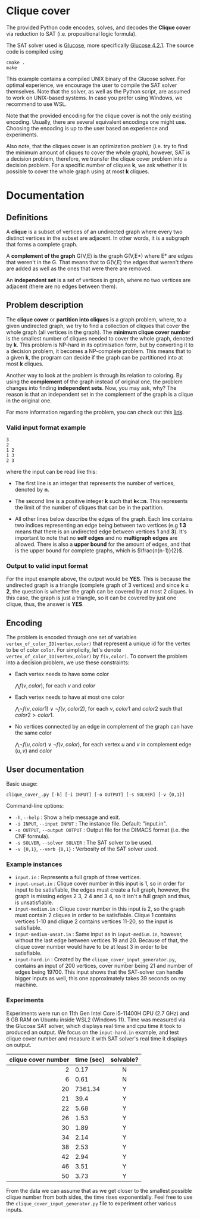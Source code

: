 # Clique cover

The provided Python code encodes, solves, and decodes the **Clique cover** via reduction to SAT (i.e. propositional logic formula).

The SAT solver used is [Glucose](https://www.labri.fr/perso/lsimon/research/glucose/), more specifically [Glucose 4.2.1](https://github.com/audemard/glucose/releases/tag/4.2.1). The source code is compiled using

```
cmake .
make
```

This example contains a compiled UNIX binary of the Glucose solver. For optimal experience, we encourage the user to compile the SAT solver themselves. Note that the solver, as well as the Python script, are assumed to work on UNIX-based systems. In case you prefer using Windows, we recommend to use WSL.

Note that the provided encoding for the clique cover is not the only existing encoding. Usually, there are several equivalent encodings one might use. Choosing the encoding is up to the user based on experience and experiments.

Also note, that the cliques cover is an optimization problem (i.e. try to find the minimum amount of cliques to cover the whole graph), however, SAT is a decision problem, therefore, we transfer the clique cover problem into a decision problem. For a specific number of cliques **k**, we ask whether it is possible to cover the whole graph using at most **k** cliques.

# Documentation

## Definitions

A **clique** is a subset of vertices of an undirected graph where every two distinct vertices in the subset are adjacent. In other words, it is a subgraph that forms a complete graph.

A **complement of the graph** G(V,E) is the graph G(V,E*) where E* are edges that weren't in the G. That means that to G(V,E) the edges that weren't there are added as well as the ones that were there are removed.

An **independent set** is a set of vertices in graph, where no two vertices are adjacent (there are no edges between them).

## Problem description

The **clique cover** or **partition into cliques** is a graph problem, where, to a given undirected graph, we try to find a collection of cliques that cover the whole graph (all vertices in the graph). The **minimum clique cover number** is the smallest number of cliques needed to cover the whole graph, denoted by **k**. This problem is NP-hard in its optimisation form, but by converting it to a decision problem, it becomes a NP-complete problem. This means that to a given **k**, the program can decide if the graph can be partitioned into at most **k** cliques. 

Another way to look at the problem is through its relation to coloring. By using the **complement** of the graph instead of original one, the problem changes into finding **independent sets**. Now, you may ask, why? The reason is that an independent set in the complement of the graph is a clique in the original one. 

For more information regarding the problem, you can check out this [link](https://en.wikipedia.org/wiki/Clique_cover).

### Valid input format example

```
3
2
1 2
1 3
2 3
```

where the input can be read like this:

- The first line is an integer that represents the number of vertices, denoted by **n**.

- The second line is a positive integer **k** such that **k<=n**. This represents the limit of the number of cliques that can be in the partition.

- All other lines below describe the edges of the graph. Each line contains two indices representing an edge being between two vertices (e.g **1 3** means that there is an undirected edge between vertices **1** and **3**). It's important to note that no **self edges** and no **multigraph edges** are allowed. There is also a **upper bound** for the amount of edges, and that is the upper bound for complete graphs, which is $\frac{n(n-1)}{2}$.


### Output to valid input format

For the input example above, the output would be **YES**. This is because the undirected graph is a triangle (complete graph of 3 vertices) and since **k = 2**, the question is whether the graph can be covered by at most 2 cliques. In this case, the graph is just a triangle, so it can be covered by just one clique, thus, the answer is **YES**.

## Encoding

The problem is encoded through one set of variables `vertex_of_color_ID(vertex,color)` that represent a unique id for the vertex to be of color `color`. For simplicity, let's denote `vertex_of_color_ID(vertex,color)` by `f(v,color)`. To convert the problem into a decision problem, we use these constraints:

- Each vertex needs to have some color

  $\bigwedge f(v, color)$, for each $v$ and $color$

- Each vertex needs to have at most one color
  
  $\bigwedge \neg f(v, color1) \lor \neg f(v, color2)$, for each $v$, $color1$ and $color2$ such that $color2 > color1$.

- No vertices connected by an edge in complement of the graph can have the same color
  
  $\bigwedge \neg f(u, color) \lor \neg f(v, color)$, for each vertex $u$ and $v$ in complement edge $(u,v)$ and $color$

## User documentation

Basic usage: 
```
clique_cover_.py [-h] [-i INPUT] [-o OUTPUT] [-s SOLVER] [-v {0,1}]
```

Command-line options:

* `-h`, `--help` : Show a help message and exit.
* `-i INPUT`, `--input INPUT` : The instance file. Default: "input.in".
* `-o OUTPUT`, `--output OUTPUT` : Output file for the DIMACS format (i.e. the CNF formula).
* `-s SOLVER`, `--solver SOLVER` : The SAT solver to be used.
*  `-v {0,1}`, `--verb {0,1}` :  Verbosity of the SAT solver used.

### Example instances

* `input.in` : Represents a full graph of three vertices.
* `input-unsat.in` : Clique cover number in this input is 1, so in order for input to be satisfiable, the edges must create a full graph, however, the graph is missing edges 2 3, 2 4 and 3 4, so it isn't a full graph and thus, is unsatisfiable. 
* `input-medium.in` : Clique cover number in this input is 2, so the graph must contain 2 cliques in order to be satisfiable. Clique 1 contains vertices 1-10 and clique 2 contains vertices 11-20, so the input is satisfiable. 
* `input-medium-unsat.in` : Same input as in `input-medium.in`, however, without the last edge between vertices 19 and 20. Because of that, the clique cover number would have to be at least 3 in order to be satisfiable.
* `input-hard.in` : Created by the `clique_cover_input_generator.py`, contains an input of 200 vertices, cover number being 21 and number of edges being 19700. This input shows that the SAT-solver can handle bigger inputs as well, this one approximately takes 39 seconds on my machine.

### Experiments

Experiments were run on 11th Gen Intel Core i5-11400H CPU (2.7 GHz) and 8 GB RAM on Ubuntu inside WSL2 (Windows 11). Time was measured via the Glucose SAT solver, which displays real time and cpu time it took to produced an output. We focus on the `input-hard.in` example, and test clique cover number and measure it with SAT solver's real time it displays on output. 

| clique cover number | time (sec) | solvable? |
|--------------------:|:-----------|:---------:|
  2 | 0.17 | N
  6 | 0.61 | N
 20 | 7361.34 | Y
 21 | 39.4 | Y
 22 | 5.68 | Y
 26 | 1.53 | Y
 30 | 1.89 | Y
 34 | 2.14 | Y
 38 | 2.53 | Y
 42 | 2.94 | Y
 46 | 3.51 | Y
 50 | 3.73 | Y

From the data we can assume that as we get closer to the smallest possible clique number from both sides, the time rises exponentially. Feel free to use the `clique_cover_input_generator.py` file to experiment other various inputs.
